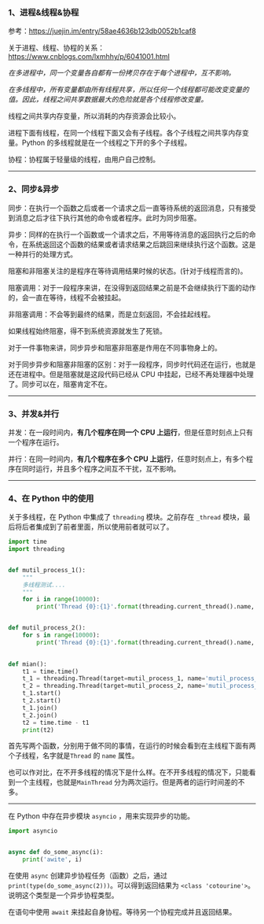 ### 1、进程&线程&协程

参考：https://juejin.im/entry/58ae4636b123db0052b1caf8

关于进程、线程、协程的关系：https://www.cnblogs.com/lxmhhy/p/6041001.html

*在多进程中，同一个变量各自都有一份拷贝存在于每个进程中，互不影响。*

*在多线程中，所有变量都由所有线程共享，所以任何一个线程都可能改变变量的值。因此，线程之间共享数据最大的危险就是各个线程修改变量。* 

线程之间共享内存变量，所以消耗的内存资源会比较小。

进程下面有线程，在同一个线程下面又会有子线程。各个子线程之间共享内存变量。Python 的多线程就是在一个线程之下开的多个子线程。

协程：协程属于轻量级的线程，由用户自己控制。

---

### 2、同步&异步

同步：在执行一个函数之后或者一个请求之后一直等待系统的返回消息，只有接受到消息之后才往下执行其他的命令或者程序。此时为同步阻塞。

异步：同样的在执行一个函数或一个请求之后，不用等待消息的返回执行之后的命令，在系统返回这个函数的结果或者请求结果之后跳回来继续执行这个函数。这是一种并行的处理方式。

阻塞和非阻塞关注的是程序在等待调用结果时候的状态。(针对于线程而言的)。

阻塞调用：对于一段程序来讲，在没得到返回结果之前是不会继续执行下面的动作的，会一直在等待，线程不会被挂起。

非阻塞调用：不会等到最终的结果，而是立刻返回，不会挂起线程。

如果线程始终阻塞，得不到系统资源就发生了死锁。

对于一件事物来讲，同步异步和阻塞非阻塞是作用在不同事物身上的。

对于同步异步和阻塞非阻塞的区别：对于一段程序，同步时代码还在运行，也就是还在进程中。但是阻塞就是这段代码已经从 CPU 中挂起，已经不再处理器中处理了。同步可以在，阻塞肯定不在。

---

### 3、并发&并行

并发：在一段时间内，**有几个程序在同一个 CPU 上运行**，但是任意时刻点上只有一个程序在运行。

并行：在同一时间内，**有几个程序在多个 CPU 上运行**，任意时刻点上，有多个程序在同时运行，并且多个程序之间互不干扰，互不影响。

---

### 4、在 Python 中的使用 ###

关于多线程，在 Python 中集成了 `threading` 模块。之前存在 `_thread` 模块，最后将后者集成到了前者里面，所以使用前者就可以了。

```python
import time
import threading


def mutil_process_1():
    """
    多线程测试....
    """
    for i in range(10000):
        print('Thread {0}:{1}'.format(threading.current_thread().name, i))


def mutil_process_2():
    for s in range(10000):
        print('Thread {0}:{1}'.format(threading.current_thread().name, s))
        

def mian():
    t1 = time.time()
    t_1 = threading.Thread(target=mutil_process_1, name='mutil_process_thread_1')
    t_2 = threading.Thread(target=mutil_process_2, name='mutil_process_thread_2')
    t_1.start()
    t_2.start()
    t_1.join()
    t_2.join()
    t2 = time.time - t1
    print(t2)
```

首先写两个函数，分别用于做不同的事情，在运行的时候会看到在主线程下面有两个子线程，名字就是`Thread` 的 `name` 属性。

也可以作对比，在不开多线程的情况下是什么样。在不开多线程的情况下，只能看到一个主线程，也就是`MainThread` 分为两次运行。但是两者的运行时间差的不多。

---

在 Python 中存在异步模块 `asyncio` ，用来实现异步的功能。

```python
import asyncio


async def do_some_async(i):
    print('awite', i)
```

在使用 `async` 创建异步协程任务（函数）之后，通过`print(type(do_some_async(2)))`。可以得到返回结果为 `<class 'cotourine'>`。说明这个类型是一个异步协程类型。

在语句中使用 `await` 来挂起自身协程。等待另一个协程完成并且返回结果。

